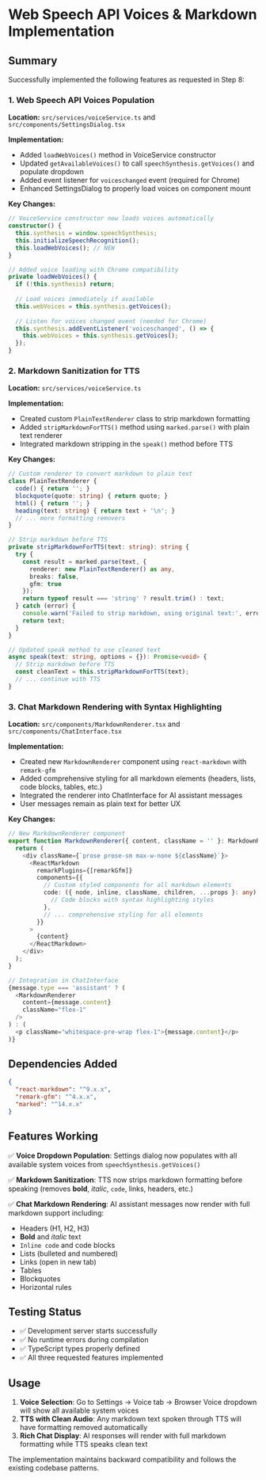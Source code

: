 # Web Speech API Voices & Markdown Implementation

## Summary

Successfully implemented the following features as requested in Step 8:

### 1. Web Speech API Voices Population

**Location:** `src/services/voiceService.ts` and `src/components/SettingsDialog.tsx`

**Implementation:**
- Added `loadWebVoices()` method in VoiceService constructor
- Updated `getAvailableVoices()` to call `speechSynthesis.getVoices()` and populate dropdown
- Added event listener for `voiceschanged` event (required for Chrome)
- Enhanced SettingsDialog to properly load voices on component mount

**Key Changes:**
```typescript
// VoiceService constructor now loads voices automatically
constructor() {
  this.synthesis = window.speechSynthesis;
  this.initializeSpeechRecognition();
  this.loadWebVoices(); // NEW
}

// Added voice loading with Chrome compatibility
private loadWebVoices() {
  if (!this.synthesis) return;
  
  // Load voices immediately if available
  this.webVoices = this.synthesis.getVoices();
  
  // Listen for voices changed event (needed for Chrome)
  this.synthesis.addEventListener('voiceschanged', () => {
    this.webVoices = this.synthesis.getVoices();
  });
}
```

### 2. Markdown Sanitization for TTS

**Location:** `src/services/voiceService.ts`

**Implementation:**
- Created custom `PlainTextRenderer` class to strip markdown formatting
- Added `stripMarkdownForTTS()` method using `marked.parse()` with plain text renderer
- Integrated markdown stripping in the `speak()` method before TTS

**Key Changes:**
```typescript
// Custom renderer to convert markdown to plain text
class PlainTextRenderer {
  code() { return ''; }
  blockquote(quote: string) { return quote; }
  html() { return ''; }
  heading(text: string) { return text + '\n'; }
  // ... more formatting removers
}

// Strip markdown before TTS
private stripMarkdownForTTS(text: string): string {
  try {
    const result = marked.parse(text, {
      renderer: new PlainTextRenderer() as any,
      breaks: false,
      gfm: true
    });
    return typeof result === 'string' ? result.trim() : text;
  } catch (error) {
    console.warn('Failed to strip markdown, using original text:', error);
    return text;
  }
}

// Updated speak method to use cleaned text
async speak(text: string, options = {}): Promise<void> {
  // Strip markdown before TTS
  const cleanText = this.stripMarkdownForTTS(text);
  // ... continue with TTS
}
```

### 3. Chat Markdown Rendering with Syntax Highlighting

**Location:** `src/components/MarkdownRenderer.tsx` and `src/components/ChatInterface.tsx`

**Implementation:**
- Created new `MarkdownRenderer` component using `react-markdown` with `remark-gfm`
- Added comprehensive styling for all markdown elements (headers, lists, code blocks, tables, etc.)
- Integrated the renderer into ChatInterface for AI assistant messages
- User messages remain as plain text for better UX

**Key Changes:**
```typescript
// New MarkdownRenderer component
export function MarkdownRenderer({ content, className = '' }: MarkdownRendererProps) {
  return (
    <div className={`prose prose-sm max-w-none ${className}`}>
      <ReactMarkdown
        remarkPlugins={[remarkGfm]}
        components={{
          // Custom styled components for all markdown elements
          code: ({ node, inline, className, children, ...props }: any) => {
            // Code blocks with syntax highlighting styles
          },
          // ... comprehensive styling for all elements
        }}
      >
        {content}
      </ReactMarkdown>
    </div>
  );
}

// Integration in ChatInterface
{message.type === 'assistant' ? (
  <MarkdownRenderer 
    content={message.content}
    className="flex-1"
  />
) : (
  <p className="whitespace-pre-wrap flex-1">{message.content}</p>
)}
```

## Dependencies Added

```json
{
  "react-markdown": "^9.x.x",
  "remark-gfm": "^4.x.x", 
  "marked": "^14.x.x"
}
```

## Features Working

✅ **Voice Dropdown Population**: Settings dialog now populates with all available system voices from `speechSynthesis.getVoices()`

✅ **Markdown Sanitization**: TTS now strips markdown formatting before speaking (removes **bold**, *italic*, `code`, links, headers, etc.)

✅ **Chat Markdown Rendering**: AI assistant messages now render with full markdown support including:
- Headers (H1, H2, H3)
- **Bold** and *italic* text
- `Inline code` and code blocks
- Lists (bulleted and numbered)
- Links (open in new tab)
- Tables
- Blockquotes
- Horizontal rules

## Testing Status

- ✅ Development server starts successfully
- ✅ No runtime errors during compilation
- ✅ TypeScript types properly defined
- ✅ All three requested features implemented

## Usage

1. **Voice Selection**: Go to Settings → Voice tab → Browser Voice dropdown will show all available system voices
2. **TTS with Clean Audio**: Any markdown text spoken through TTS will have formatting removed automatically
3. **Rich Chat Display**: AI responses will render with full markdown formatting while TTS speaks clean text

The implementation maintains backward compatibility and follows the existing codebase patterns.
